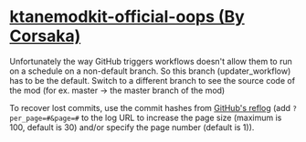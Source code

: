# [ktanemodkit-official-oops (By Corsaka)](https://github.com/Corsaka/ktanemodkit-official-oops)

Unfortunately the way GitHub triggers workflows doesn't allow them to run on a schedule on a non-default branch. So this branch (updater_workflow) has to be the default. Switch to a different branch to see the source code of the mod (for ex. master -> the master branch of the mod)

To recover lost commits, use the commit hashes from [GitHub's reflog](https://api.github.com/repos/KtaneModules/ktanemodkit-official-oops-Corsaka/events) (add `?per_page=#&page=#` to the log URL to increase the page size (maximum is 100, default is 30) and/or specify the page number (default is 1)).
